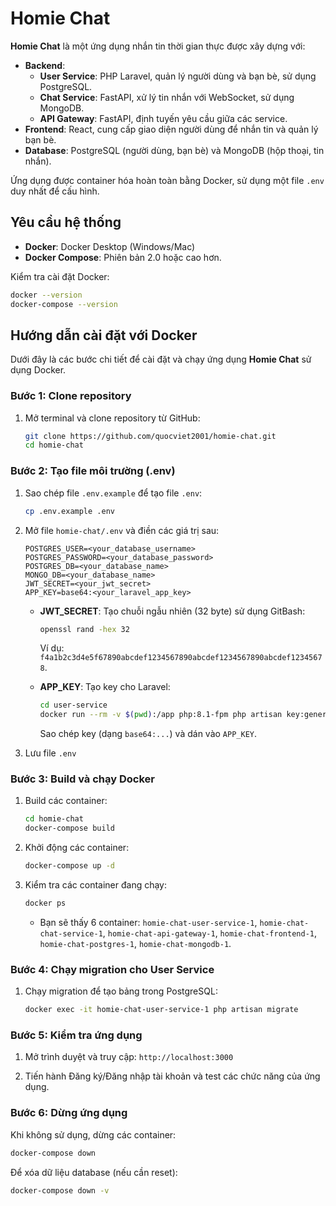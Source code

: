 # Homie Chat

**Homie Chat** là một ứng dụng nhắn tin thời gian thực được xây dựng với:

- **Backend**:
  - **User Service**: PHP Laravel, quản lý người dùng và bạn bè, sử dụng PostgreSQL.
  - **Chat Service**: FastAPI, xử lý tin nhắn với WebSocket, sử dụng MongoDB.
  - **API Gateway**: FastAPI, định tuyến yêu cầu giữa các service.
- **Frontend**: React, cung cấp giao diện người dùng để nhắn tin và quản lý bạn bè.
- **Database**: PostgreSQL (người dùng, bạn bè) và MongoDB (hộp thoại, tin nhắn).

Ứng dụng được container hóa hoàn toàn bằng Docker, sử dụng một file `.env` duy nhất để cấu hình.

## Yêu cầu hệ thống
- **Docker**: Docker Desktop (Windows/Mac)
- **Docker Compose**: Phiên bản 2.0 hoặc cao hơn.

Kiểm tra cài đặt Docker:
```bash
docker --version
docker-compose --version
```

## Hướng dẫn cài đặt với Docker

Dưới đây là các bước chi tiết để cài đặt và chạy ứng dụng **Homie Chat** sử dụng Docker.

### Bước 1: Clone repository
1. Mở terminal và clone repository từ GitHub:
   ```bash
   git clone https://github.com/quocviet2001/homie-chat.git
   cd homie-chat
   ```

### Bước 2: Tạo file môi trường (.env)
1. Sao chép file `.env.example` để tạo file `.env`:
   ```bash
   cp .env.example .env
   ```

2. Mở file `homie-chat/.env` và điền các giá trị sau:
   ```text
   POSTGRES_USER=<your_database_username>
   POSTGRES_PASSWORD=<your_database_password>
   POSTGRES_DB=<your_database_name>
   MONGO_DB=<your_database_name>
   JWT_SECRET=<your_jwt_secret>
   APP_KEY=base64:<your_laravel_app_key>
   ```

   - **JWT_SECRET**: Tạo chuỗi ngẫu nhiên (32 byte) sử dụng GitBash:
     ```bash
     openssl rand -hex 32
     ```
     Ví dụ: `f4a1b2c3d4e5f67890abcdef1234567890abcdef1234567890abcdef12345678`.

   - **APP_KEY**: Tạo key cho Laravel:
     ```bash
     cd user-service
     docker run --rm -v $(pwd):/app php:8.1-fpm php artisan key:generate --show
     ```
     Sao chép key (dạng `base64:...`) và dán vào `APP_KEY`.

3. Lưu file `.env`

### Bước 3: Build và chạy Docker
1. Build các container:
   ```bash
   cd homie-chat
   docker-compose build
   ```

2. Khởi động các container:
   ```bash
   docker-compose up -d
   ```

3. Kiểm tra các container đang chạy:
   ```bash
   docker ps
   ```
   - Bạn sẽ thấy 6 container: `homie-chat-user-service-1`, `homie-chat-chat-service-1`, `homie-chat-api-gateway-1`, `homie-chat-frontend-1`, `homie-chat-postgres-1`, `homie-chat-mongodb-1`.

### Bước 4: Chạy migration cho User Service
1. Chạy migration để tạo bảng trong PostgreSQL:
   ```bash
   docker exec -it homie-chat-user-service-1 php artisan migrate
   ```

### Bước 5: Kiểm tra ứng dụng
1. Mở trình duyệt và truy cập: `http://localhost:3000`

2. Tiến hành Đăng ký/Đăng nhập tài khoản và test các chức năng của ứng dụng.

### Bước 6: Dừng ứng dụng
Khi không sử dụng, dừng các container:
```bash
docker-compose down
```

Để xóa dữ liệu database (nếu cần reset):
```bash
docker-compose down -v
```
